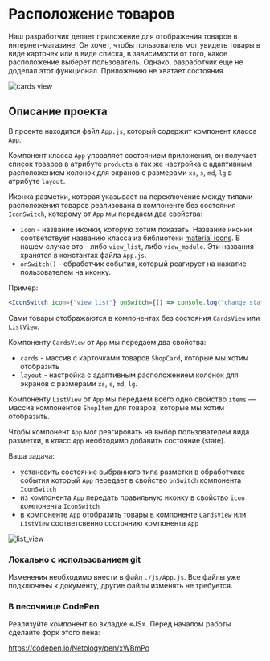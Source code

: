 Расположение товаров
===

Наш разработчик делает приложение для отображения товаров в интернет-магазине. Он хочет, чтобы пользователь мог увидеть товары в виде карточек или в виде списка, в зависимости от того, какое расположение выберет пользователь. Однако, разработчик еще не доделал этот функционал. Приложению не хватает состояния.

![cards view](./assets/card_view.png)

## Описание проекта

В проекте находится файл `App.js`, который содержит компонент класса `App`.

Компонент класса `App` управляет состоянием приложения, он получает список товаров в атрибуте `products` а так же настройка с адаптивным расположением колонок для экранов с размерами `xs`, `s`, `md`, `lg` в атрибуте `layout`.

Иконка разметки, которая указывает на переключение между типами расположения товаров реализована в компоненте без состояния `IconSwitch`, которому от `App` мы передаем два свойства:
- `icon` - название иконки, которую хотим показать. Название иконки соответствует названию класса из библиотеки [material icons](https://material.io/icons/#ic_view_module). В нашем случае это - либо `view_list`, либо `view_module`. Эти названия хранятся в константах файла `App.js`.
- `onSwitch()` - обработчик события, который реагирует на нажатие пользователем на иконку.

Пример:
```jsx
<IconSwitch icon={"view_list"} onSwitch={() => console.log("change state here")}/>
```

Сами товары отображаются в компонентах без состояния `CardsView` или `ListView`.

Компоненту `CardsView` от `App` мы передаем два свойства:
- `cards` - массив с карточками товаров `ShopCard`, которые мы хотим отобразить
- `layout` - настройка с адаптивным расположением колонок для экранов с размерами `xs`, `s`, `md`, `lg`.

Компоненту `ListView` от `App` мы передаем всего одно свойство `items` — массив компонентов `ShopItem` для товаров, которые мы хотим отобразить.

Чтобы компонент `App` мог реагировать на выбор пользователем вида разметки, в класс `App` необходимо добавить состояние (state).

Ваша задача:
- установить состояние выбранного типа разметки в обработчике события который `App` передает в свойство `onSwitch` компонента `IconSwitch`
- из компонента `App` передать правильную иконку в свойство `icon` компонента `IconSwitch`
- в компоненте `App` отобразить товары в компоненте `CardsView` или `ListView` соответсвенно состоянию компонента `App`

![list_view](./assets/list_view.png)

### Локально с использованием git

Изменения необходимо внести в файл `./js/App.js`. Все файлы уже подключены к документу, другие файлы изменять не требуется.

### В песочнице CodePen

Реализуйте компонент во вкладке «JS». Перед началом работы сделайте форк этого пена:

https://codepen.io/Netology/pen/xWBmPo
